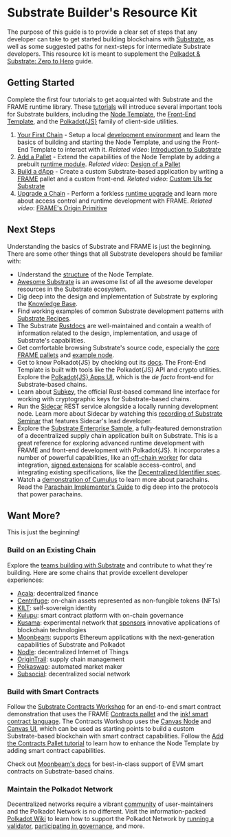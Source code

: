 # Substrate Builder's Resource Kit

The purpose of this guide is to provide a clear set of steps that any developer can take to get
started building blockchains with [Substrate](https://www.substrate.io/), as well as some suggested
paths for next-steps for intermediate Substrate developers. This resource kit is meant to supplement
the [Polkadot & Substrate: Zero to Hero](substrate) guide.

## Getting Started

Complete the first four tutorials to get acquainted with Substrate and the FRAME runtime library.
These [tutorials](https://substrate.dev/en/tutorials) will introduce several important tools for
Substrate builders, including the
[Node Template](https://github.com/substrate-developer-hub/substrate-node-template), the
[Front-End Template](https://github.com/substrate-developer-hub/substrate-front-end-template), and
the [Polkadot{JS}](https://polkadot.js.org/) family of client-side utilities.

1. [Your First Chain](https://substrate.dev/docs/en/tutorials/create-your-first-substrate-chain/) -
   Setup a local
   [development environment](https://substrate.dev/docs/en/knowledgebase/getting-started/) and learn
   the basics of building and starting the Node Template, and using the Front-End Template to
   interact with it. _Related video_:
   [Introduction to Substrate](https://www.crowdcast.io/e/xzdm2hyq)
1. [Add a Pallet](https://substrate.dev/docs/en/tutorials/add-a-pallet/) - Extend the capabilities
   of the Node Template by adding a prebuilt
   [runtime module](https://substrate.dev/docs/en/knowledgebase/runtime/). _Related video_:
   [Design of a Pallet](https://www.crowdcast.io/e/substrate-seminar/4)
1. [Build a dApp](https://substrate.dev/docs/en/tutorials/build-a-dapp/) - Create a custom
   Substrate-based application by writing a
   [FRAME](https://substrate.dev/docs/en/knowledgebase/runtime/frame) pallet and a custom front-end.
   _Related video_: [Custom UIs for Substrate](https://www.crowdcast.io/e/substrate-front-ends)
1. [Upgrade a Chain](https://substrate.dev/docs/en/tutorials/upgrade-a-chain/) - Perform a forkless
   [runtime upgrade](https://substrate.dev/docs/en/knowledgebase/runtime/upgrades) and learn more
   about access control and runtime development with FRAME. _Related video_:
   [FRAME's Origin Primitive](https://www.crowdcast.io/e/substrate-seminar/24)

## Next Steps

Understanding the basics of Substrate and FRAME is just the beginning. There are some other things
that all Substrate developers should be familiar with:

- Understand the
  [structure](https://github.com/substrate-developer-hub/substrate-node-template#template-structure)
  of the Node Template.
- [Awesome Substrate](https://github.com/substrate-developer-hub/awesome-substrate) is an awesome
  list of all the awesome developer resources in the Substrate ecosystem.
- Dig deep into the design and implementation of Substrate by exploring the
  [Knowledge Base](https://substrate.dev/docs/en/).
- Find working examples of common Substrate development patterns with
  [Substrate Recipes](https://substrate.dev/recipes/).
- The Substrate [Rustdocs](https://substrate.dev/rustdocs/) are well-maintained and contain a wealth
  of information related to the design, implementation, and usage of Substrate's capabilities.
- Get comfortable browsing Substrate's source code, especially the
  [core FRAME pallets](https://github.com/paritytech/substrate/tree/v2.0.0/frame) and
  [example node](https://github.com/paritytech/substrate/tree/v2.0.0/bin/node).
- Get to know Polkadot{JS} by checking out its [docs](https://polkadot.js.org/docs/). The Front-End
  Template is built with tools like the Polkadot{JS} API and crypto utilities. Explore the
  [Polkadot{JS} Apps UI](https://polkadot.js.org/apps/?rpc=wss%3A%2F%2Fkusama-rpc.polkadot.io#/explorer),
  which is the _de facto_ front-end for Substrate-based chains.
- Learn about [Subkey](https://substrate.dev/docs/en/knowledgebase/integrate/subkey), the official
  Rust-based command line interface for working with cryptographic keys for Substrate-based chains.
- Run the [Sidecar](https://github.com/paritytech/substrate-api-sidecar) REST service alongside a
  locally running development node. Learn more about Sidecar by watching this
  [recording of Substrate Seminar](https://www.crowdcast.io/e/substrate-seminar/2) that features
  Sidecar's lead developer.
- Explore the
  [Substrate Enterprise Sample](https://github.com/substrate-developer-hub/substrate-enterprise-sample),
  a fully-featured demonstration of a decentralized supply chain application built on Substrate.
  This is a great reference for exploring advanced runtime development with FRAME and front-end
  development with Polkadot{JS}. It incorporates a number of powerful capabilities, like an
  [off-chain worker](https://substrate.dev/docs/en/knowledgebase/runtime/off-chain-workers) for data
  integration,
  [signed extensions](https://substrate.dev/docs/en/knowledgebase/learn-substrate/extrinsics#signed-extension)
  for scalable access-control, and integrating existing specifications, like the
  [Decentralized Identifier spec](https://w3c.github.io/did-core/).
- Watch a [demonstration of Cumulus](https://www.crowdcast.io/e/zpnjlj0r) to learn more about
  parachains. Read the
  [Parachain Implementer's Guide](https://w3f.github.io/parachain-implementers-guide/) to dig deep
  into the protocols that power parachains.

## Want More?

This is just the beginning!

### Build on an Existing Chain

Explore the [teams building with Substrate](https://www.substrate.io/substrate-users/) and
contribute to what they're building. Here are some chains that provide excellent developer
experiences:

- [Acala](https://acala.network/): decentralized finance
- [Centrifuge](https://centrifuge.io/): on-chain assets represented as non-fungible tokens (NFTs)
- [KILT](https://www.kilt.io/): self-sovereign identity
- [Kulupu](https://kulupu.network/): smart contract platform with on-chain governance
- [Kusama](https://kusama.network/): experimental network that
  [sponsors](https://app.subsocial.network/@RelayChainGovernance/how-to-submit-a-bounty-proposal-on-kusama-and-polkadot-316)
  innovative applications of blockchain technologies
- [Moonbeam](https://moonbeam.network/): supports Ethereum applications with the next-generation
  capabilities of Substrate and Polkadot
- [Nodle](https://nodle.io/): decentralized Internet of Things
- [OriginTrail](https://origintrail.io/): supply chain management
- [Polkaswap](https://polkaswap.io/): automated market maker
- [Subsocial](https://subsocial.network/): decentralized social network

### Build with Smart Contracts

Follow the [Substrate Contracts Workshop](https://substrate.dev/substrate-contracts-workshop/#/) for
an end-to-end smart contract demonstration that uses the FRAME
[Contracts pallet](https://github.com/paritytech/substrate/tree/master/frame/contracts) and the
[ink! smart contract language](https://github.com/paritytech/ink). The Contracts Workshop uses the
[Canvas Node](https://github.com/paritytech/canvas-node) and
[Canvas UI](https://github.com/paritytech/canvas-ui), which can be used as starting points to build
a custom Substrate-based blockchain with smart contract capabilities. Follow the
[Add the Contracts Pallet tutorial](https://substrate.dev/docs/en/tutorials/add-contracts-pallet/)
to learn how to enhance the Node Template by adding smart contract capabilities.

Check out [Moonbeam's docs](https://docs.moonbeam.network/) for best-in-class support of EVM smart
contracts on Substrate-based chains.

### Maintain the Polkadot Network

Decentralized networks require a vibrant
[community](https://wiki.polkadot.network/docs/en/community) of user-maintainers and the Polkadot
Network is no different. Visit the information-packed
[Polkadot Wiki](https://wiki.polkadot.network/en/) to learn how to support the Polkadot Network by
[running a validator](https://wiki.polkadot.network/docs/en/maintain-guides-how-to-validate-polkadot),
[participating in governance](https://wiki.polkadot.network/docs/en/maintain-guides-democracy), and
more.

